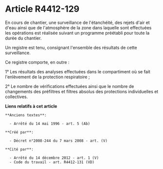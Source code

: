 # Article R4412-129

En cours de chantier, une surveillance de l'étanchéité, des rejets d'air et d'eau ainsi que de l'atmosphère de la zone dans
laquelle sont effectuées les opérations est réalisée suivant un programme préétabli pour toute la durée du chantier.

Un registre est tenu, consignant l'ensemble des résultats de cette surveillance.

Ce registre comporte, en outre :

1° Les résultats des analyses effectuées dans le compartiment où se fait l'enlèvement de la protection respiratoire ;

2° Le nombre de vérifications effectuées ainsi que le nombre de changements des préfiltres et filtres absolus des protections
individuelles et collectives.

**Liens relatifs à cet article**

	**Anciens textes**:

	  - Arrêté du 14 mai 1996 - art. 5 (Ab)

	**Créé par**:

	  - Décret n°2008-244 du 7 mars 2008 - art. (V)

	**Cité par**:

	  - Arrêté du 14 décembre 2012 - art. 1 (V)
	  - Code du travail - art. R4412-131 (VD)
